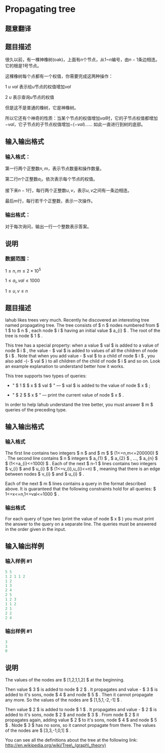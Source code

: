 # Propagating tree

## 题意翻译

## 题目描述

很久以前，有一棵神橡树(oak)，上面有$n$个节点，从$1$~$n$编号，由$n-1$条边相连。它的根是$1$号节点。

这棵橡树每个点都有一个权值，你需要完成这两种操作：

$1$ $u$ $val$ 表示给$u$节点的权值增加$val$

$2$ $u$ 表示查询$u$节点的权值

但是这不是普通的橡树，它是神橡树。

所以它还有个神奇的性质：当某个节点的权值增加$val$时，它的子节点权值都增加$-val$，它子节点的子节点权值增加$-(-val)$...... 如此一直进行到树的底部。

## 输入输出格式

### 输入格式：

第一行两个正整数$n,m$，表示节点数量和操作数量。

第二行$n$个正整数$a_i$，依次表示每个节点的权值。

接下来$n-1$行，每行两个正整数$u,v$，表示$u,v$之间有一条边相连。

最后$m$行，每行若干个正整数，表示一次操作。

### 输出格式：

对于每次询问，输出一行一个整数表示答案。

## 说明

### 数据范围：

$1\le n,m \le 2\times 10^5$

$1\le a_i,val \le 1000$

$1\le u,v \le n$

## 题目描述

Iahub likes trees very much. Recently he discovered an interesting tree named propagating tree. The tree consists of $ n $ nodes numbered from $ 1 $ to $ n $ , each node $ i $ having an initial value $ a_{i} $ . The root of the tree is node $ 1 $ .

This tree has a special property: when a value $ val $ is added to a value of node $ i $ , the value - $ val $ is added to values of all the children of node $ i $ . Note that when you add value - $ val $ to a child of node $ i $ , you also add -(- $ val $ ) to all children of the child of node $ i $ and so on. Look an example explanation to understand better how it works.

This tree supports two types of queries:

- " $ 1 $ $ x $ $ val $ " — $ val $ is added to the value of node $ x $ ;

- " $ 2 $ $ x $ " — print the current value of node $ x $ .

In order to help Iahub understand the tree better, you must answer $ m $ queries of the preceding type.

## 输入输出格式

### 输入格式

The first line contains two integers $ n $ and $ m $ $ (1<=n,m<=200000) $ . The second line contains $ n $ integers $ a_{1} $ , $ a_{2} $ , ..., $ a_{n} $ $ (1<=a_{i}<=1000) $ . Each of the next $ n–1 $ lines contains two integers $ v_{i} $ and $ u_{i} $ $ (1<=v_{i},u_{i}<=n) $ , meaning that there is an edge between nodes $ v_{i} $ and $ u_{i} $ .

Each of the next $ m $ lines contains a query in the format described above. It is guaranteed that the following constraints hold for all queries: $ 1<=x<=n,1<=val<=1000 $ .

### 输出格式

For each query of type two (print the value of node $ x $ ) you must print the answer to the query on a separate line. The queries must be answered in the order given in the input.

## 输入输出样例

### 输入样例 #1

```cpp
5 5
1 2 1 1 2
1 2
1 3
2 4
2 5
1 2 3
1 1 2
2 1
2 2
2 4

```
### 输出样例 #1

```cpp
3
3
0

```
## 说明

The values of the nodes are $ [1,2,1,1,2] $ at the beginning.

Then value $ 3 $ is added to node $ 2 $ . It propagates and value - $ 3 $ is added to it's sons, node $ 4 $ and node $ 5 $ . Then it cannot propagate any more. So the values of the nodes are $ [1,5,1,-2,-1] $ .

Then value $ 2 $ is added to node $ 1 $ . It propagates and value - $ 2 $ is added to it's sons, node $ 2 $ and node $ 3 $ . From node $ 2 $ it propagates again, adding value $ 2 $ to it's sons, node $ 4 $ and node $ 5 $ . Node $ 3 $ has no sons, so it cannot propagate from there. The values of the nodes are $ [3,3,-1,0,1] $ .

You can see all the definitions about the tree at the following link: http://en.wikipedia.org/wiki/Tree\_(graph\_theory)


